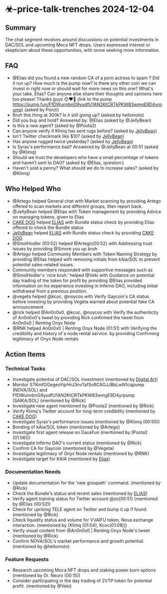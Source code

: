 # ☣-price-talk-trenches 2024-12-04

## Summary

The chat segment revolves around discussions on potential investments in DAC/SOL and upcoming Moca NFT drops. Users expressed interest or skepticism about these opportunities, with some seeking more information.

## FAQ

- @Elias did you found a new random CA of a porn actress to spam ? Did it run up? How much is the pump now? Is there any other coin we can invest in right now or should wait for more news on this one? What's your take, Elias? Can anyone else share their thoughts and opinions here too please! Thanks guys 😊❤️‍🔥
  (link to the pump https://pump.fun/FfDWunnbnG9yudfU1AN2KtCRTkPKW83wmgE9D4yrpump) (asked by Ponzi)
- Bruh this thing at 300k? Is it still going up? (asked by hellomoto)
- Did you buy and hold?
  Answered by: @Elias (asked by @JellyBean)
- Is this a new agent? (asked by @Poota2)
- Can anyone verify if Klimq has sent rugs before? (asked by [JellyBean](https://pump.fun/45F6V8BAyWHz9K1XDphpvkMDCun3YMahHzj9qr7Ponzi))
- Isn't Twitter checkmark like $10? (asked by [JellyBean](https://pump.fun/45F6V8BAyWHz9K1XDphpvkMDCun3YMahHzj9qr7Ponzi))
- Has anyone rugged twice yesterday? (asked by [JellyBean](https://pump.fun/45F6V8BAyWHz9K1XDphpvkMDCun3YMahHzj9qr7Ponzi))
- Is Syrax's performance bad? Answered by @JellyBean at 00:51 (asked by @Klimq)
- Should we trust the developers who have a small percentage of tokens and haven’t sent to DAO? (asked by @Elias, question:)
- Haven't sold a penny? What should we do to increase sales? (asked by @Klimq)

## Who Helped Who

- @Artego helped General chat with Market scanning by providing Artego offered to scan markets and different groups, then report back.
- @JellyBean helped @Elias with Token management by providing Advice on managing tokens, given to Elias
- [CAKE DOG](https://pump.fun/45F6V8BAyWHz9K1XDphpvkMDCun3YMahHzj9qr7Ponzi) helped [ELIAS](https://discord.com/users/@me) with Bundle status check by providing Elias offered to check the Bundle status
- [JellyBean](https://discord.com/users/@me) helped [ELIAS](https://discord.com/users/@me) with Bundle status check by providing [CAKE DOG](https://pump.fun/45F6V8BAyWHz9K1XDphpvkMDCun3YMahHzj9qr7Ponzi)
- @SmolHodler (00:52) helped @Artego(00:52) with Addressing trust issues by providing @Smore you up bruh
- @Artego helped Community Members with Token Naming Strategy by providing @Elias helped with removing initials from kAia/SOL to prevent potential sales-related issues.
- Community members responded with supportive messages such as @SmolHodler's 'nice bruh.' helped @Veki with Guidance on potential day trading of the token for profit by providing @Elias provided information on his experience investing in Inferno DAO, including initial withdrawal from a previous position.
- @vegeta helped @kcoc, @noycos with Verify Gaycoin's CA status before investing by providing Vegeta warned about potential fake CA announcement
- @rick helped @An0n0x0, @kcoc, @noycos with Verify the authenticity of An0n0x0's tweet by providing Rick confirmed the tweet from An0n0x0 | Renting Onyx Node
- @RNK helped An0n0x0 | Renting Onyx Node (01:51) with Verifying the credibility and history of a node rental service. by providing Confirming legitimacy of Onyx Node rentals

## Action Items

### Technical Tasks

- Investigate potential of DAC/SOL investment (mentioned by [Digital Art](https://pump.fun/9YQVYgU23JQDehDTRP3bNbpjFCLnyYTzsXjZhoPxpump))
- Monitor STKmfGGegeoYqrHrJ3nvTafSvRC6GJJBbLwN1cqpump (NOVA/SOL) and FfDWunnbnG9yudfU1AN2KtCRTkPKW83wmgE9D4yrpump (SAIKA/SOL) (mentioned by @Rick)
- Investigate new agent mentioned by @Poota2 (mentioned by @Rick)
- Verify Klimq's Twitter account for long-term credibility (mentioned by [CAKE DOG](https://pump.fun/45F5V8BAyWHz8K1XDphpqvkMDCun3YMahHzj9qr5pump))
- Investigate Syrax's performance issues (mentioned by @Klimq (00:50))
- Bonding of kAia/SOL token (mentioned by @Artego)
- Investigate first agent release on DaosFun (mentioned by [Poota2 (01:06)])
- Investigate Inferno DAO's current status (mentioned by @Rick)
- Confirm CA for Gaycoin (mentioned by @Vegeta)
- Investigate legitimacy of Onyx Node rentals (mentioned by @RNK)
- Investigate target for KAIA (mentioned by [Elias](02:15))

### Documentation Needs

- Update documentation for the 'new groupath' command. (mentioned by @Rick)
- Check the Bundle's status and recent sales (mentioned by [ELIAS](https://discord.com/users/@me))
- Verify agent training status for Twitter account @zo(00:51) (mentioned by @Elias (00:52))
- Check for uprising TELE agent on Twitter and bump it up if found. (mentioned by @Rick)
- Check liquidity status and volume for VVAIFU token, Nova exchange interaction. (mentioned by [Klimq (01:04), Kcoc(01:08)])
- Verify visual content from @An0n0x0 | Renting Onyx Node's tweet (mentioned by @Rick)
- Confirm NOVA/SOL's market performance and growth potential. (mentioned by @hellomoto)

### Feature Requests

- Research upcoming Moca NFT drops and staking power burn options (mentioned by Dr. Neuro (00:15))
- Consider participating in the day trading of 2VTP token for potential profit. (mentioned by @Veki)

